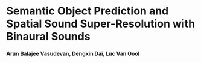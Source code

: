# Semantic Object Prediction and Spatial Sound Super-Resolution with Binaural Sounds
#### Arun Balajee Vasudevan, Dengxin Dai, Luc Van Gool
